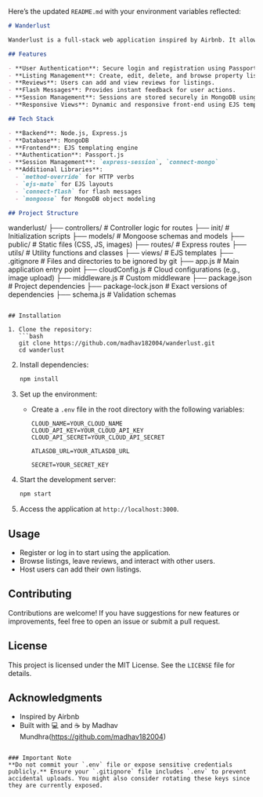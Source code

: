 Here’s the updated `README.md` with your environment variables reflected:

```markdown
# Wanderlust

Wanderlust is a full-stack web application inspired by Airbnb. It allows users to browse and book listings, as well as hosts to list their properties. The backend is built with Node.js and Express, while MongoDB serves as the database. The project is designed to be secure, user-friendly, and scalable.

## Features

- **User Authentication**: Secure login and registration using Passport.js.
- **Listing Management**: Create, edit, delete, and browse property listings.
- **Reviews**: Users can add and view reviews for listings.
- **Flash Messages**: Provides instant feedback for user actions.
- **Session Management**: Sessions are stored securely in MongoDB using `connect-mongo`.
- **Responsive Views**: Dynamic and responsive front-end using EJS templating.

## Tech Stack

- **Backend**: Node.js, Express.js
- **Database**: MongoDB
- **Frontend**: EJS templating engine
- **Authentication**: Passport.js
- **Session Management**: `express-session`, `connect-mongo`
- **Additional Libraries**:
  - `method-override` for HTTP verbs
  - `ejs-mate` for EJS layouts
  - `connect-flash` for flash messages
  - `mongoose` for MongoDB object modeling

## Project Structure

```
wanderlust/
├── controllers/      # Controller logic for routes
├── init/             # Initialization scripts
├── models/           # Mongoose schemas and models
├── public/           # Static files (CSS, JS, images)
├── routes/           # Express routes
├── utils/            # Utility functions and classes
├── views/            # EJS templates
├── .gitignore        # Files and directories to be ignored by git
├── app.js            # Main application entry point
├── cloudConfig.js    # Cloud configurations (e.g., image upload)
├── middleware.js     # Custom middleware
├── package.json      # Project dependencies
├── package-lock.json # Exact versions of dependencies
├── schema.js         # Validation schemas
```

## Installation

1. Clone the repository:
   ```bash
   git clone https://github.com/madhav182004/wanderlust.git
   cd wanderlust
   ```

2. Install dependencies:
   ```bash
   npm install
   ```

3. Set up the environment:
   - Create a `.env` file in the root directory with the following variables:
     ```
     CLOUD_NAME=YOUR_CLOUD_NAME
     CLOUD_API_KEY=YOUR_CLOUD_API_KEY
     CLOUD_API_SECRET=YOUR_CLOUD_API_SECRET

     ATLASDB_URL=YOUR_ATLASDB_URL

     SECRET=YOUR_SECRET_KEY
     ```

4. Start the development server:
   ```bash
   npm start
   ```

5. Access the application at `http://localhost:3000`.

## Usage

- Register or log in to start using the application.
- Browse listings, leave reviews, and interact with other users.
- Host users can add their own listings.

## Contributing

Contributions are welcome! If you have suggestions for new features or improvements, feel free to open an issue or submit a pull request.

## License

This project is licensed under the MIT License. See the `LICENSE` file for details.

## Acknowledgments

- Inspired by Airbnb
- Built with 💻 and ☕ by Madhav Mundhra(https://github.com/madhav182004)
```

### Important Note
**Do not commit your `.env` file or expose sensitive credentials publicly.** Ensure your `.gitignore` file includes `.env` to prevent accidental uploads. You might also consider rotating these keys since they are currently exposed.
